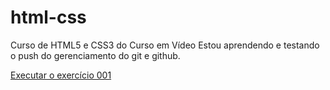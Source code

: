 # html-css
Curso de HTML5 e CSS3 do Curso em Vídeo
Estou aprendendo e testando o push do gerenciamento do git e github.

<a href="https://edson834.github.io/html-css/exercícios/Ex001/index.html">Executar o exercício 001</a>